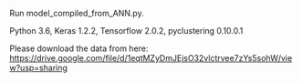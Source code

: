 Run model_compiled_from_ANN.py.

Python 3.6, 
Keras 1.2.2, 
Tensorflow 2.0.2, 
pyclustering 0.10.0.1

Please download the data from here: https://drive.google.com/file/d/1eqtMZyDmJEjsO32vlctrvee7zYs5sohW/view?usp=sharing
